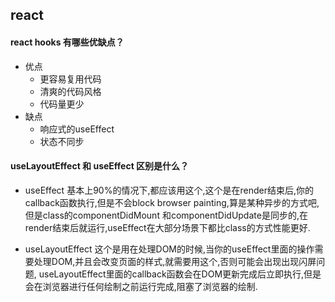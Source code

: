 ## react

#### react hooks 有哪些优缺点？
  - 优点
    - 更容易复用代码
    - 清爽的代码风格
    - 代码量更少
  - 缺点
    - 响应式的useEffect
    - 状态不同步
      

#### useLayoutEffect 和 useEffect 区别是什么？
- useEffect
    基本上90%的情况下,都应该用这个,这个是在render结束后,你的callback函数执行,但是不会block browser painting,算是某种异步的方式吧,但是class的componentDidMount 和componentDidUpdate是同步的,在render结束后就运行,useEffect在大部分场景下都比class的方式性能更好.

- useLayoutEffect
    这个是用在处理DOM的时候,当你的useEffect里面的操作需要处理DOM,并且会改变页面的样式,就需要用这个,否则可能会出现出现闪屏问题, useLayoutEffect里面的callback函数会在DOM更新完成后立即执行,但是会在浏览器进行任何绘制之前运行完成,阻塞了浏览器的绘制.
